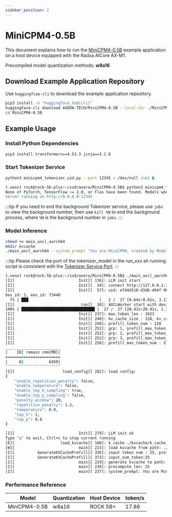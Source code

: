 ```yaml
---
sidebar_position: 2
---
```


# MiniCPM4-0.5B

This document explains how to run the [MiniCPM4-0.5B](https://huggingface.co/openbmb/MiniCPM4-0.5B) example application on a host device equipped with the Radxa AICore AX-M1.

Precompiled model quantization methods: **w8a16**

## Download Example Application Repository

Use `huggingfcae-cli` to download the example application repository.

<NewCodeBlock tip="Host" type="Device">

```bash
pip3 install -U "huggingface_hub[cli]"
huggingface-cli download AXERA-TECH/MiniCPM4-0.5B --local-dir ./MiniCPM4-0.5B
cd MiniCPM4-0.5B
```

</NewCodeBlock>

## Example Usage

### Install Python Dependencies

<NewCodeBlock tip="Host" type="Device">

```bash
pip3 install transformers==4.53.3 jinja==3.1.6
```

</NewCodeBlock>

### Start Tokenizer Service

<NewCodeBlock tip="Host" type="Device">

```bash
python3 minicpm4_tokenizer_uid.py --port 12345 > /dev/null 2>&1 &
```

</NewCodeBlock>

```bash
(.venv) rock@rock-5b-plus:~/ssd/axera/MiniCPM4-0.5B$ python3 minicpm4_tokenizer_uid.py --port 12345
None of PyTorch, TensorFlow >= 2.0, or Flax have been found. Models won't be available and only tokenizers, configuration and file/data utilities can be used.
Server running at http://0.0.0.0:12345
```

:::tip
If you need to end the background Tokenizer service, please use `jobs` to view the background number, then use `kill %N` to end the background process, where `%N` is the background number in `jobs`.
:::

### Model Inference

<NewCodeBlock tip="Host" type="Device">

```bash
chmod +x main_axcl_aarch64
mkdir kvcache
./main_axcl_aarch64 --system_prompt "You are MiniCPM4, created by ModelBest. You are a helpful assistant." --kvcache_path "./kvcache" --template_filename_axmodel "minicpm4-0.5b-int8-ctx-ax650/MiniCPMForCausalLM_p128_l%d_together.axmodel" --axmodel_num 24 --tokenizer_type 2 --url_tokenizer_model "http://127.0.0.1:12345" --filename_post_axmodel "minicpm4-0.5b-int8-ctx-ax650/MiniCPMForCausalLM_post.axmodel" --filename_tokens_embed "minicpm4-0.5b-int8-ctx-ax650/model.embed_tokens.weight.bfloat16.bin" --tokens_embed_num 73448 --tokens_embed_size 1024 --use_mmap_load_embed 0 --live_print 1 --devices 0
```

</NewCodeBlock>

:::tip
Please check the port of the tokenizer_model in the run_xxx.sh running script is consistent with the [Tokenizer Service Port](#start-tokenizer-service).
:::

```bash
(.venv) rock@rock-5b-plus:~/ssd/axera/MiniCPM4-0.5B$ ./main_axcl_aarch64 --system_prompt "You are MiniCPM4, created by ModelBest. You are a helpful assistant." --kvcache_path "./kvcache" --template_filename_axmodel "minicpm4-0.5b-int8-ctx-ax650/MiniCPMForCausalLM_p128_l%d_together.axmodel" --axmodel_num 24 --tokenizer_type 2 --url_tokenizer_model "http://127.0.0.1:12345" --filename_post_axmodel "minicpm4-0.5b-int8-ctx-ax650/MiniCPMForCausalLM_post.axmodel" --filename_tokens_embed "minicpm4-0.5b-int8-ctx-ax650/model.embed_tokens.weight.bfloat16.bin" --tokens_embed_num 73448 --tokens_embed_size 1024 --use_mmap_load_embed 0 --live_print 1 --devices 0
[I][                            Init][ 136]: LLM init start
[I][                            Init][  34]: connect http://127.0.0.1:12345 ok
[I][                            Init][  57]: uid: e7d4d518-d3d6-494f-96ae-46729fa5cb29
bos_id: 1, eos_id: 73440
  7% | ███                               |   2 /  27 [0.64s<8.61s, 3.13 count/s] embed_selector init ok
[I][                             run][  30]: AXCLWorker start with devid 0
100% | ████████████████████████████████ |  27 /  27 [20.41s<20.41s, 1.32 count/s] init post axmodel ok,remain_cmm(6450 MB)6528 MB)
[I][                            Init][ 237]: max_token_len : 1023
[I][                            Init][ 240]: kv_cache_size : 128, kv_cache_num: 1023
[I][                            Init][ 248]: prefill_token_num : 128
[I][                            Init][ 252]: grp: 1, prefill_max_token_num : 1
[I][                            Init][ 252]: grp: 2, prefill_max_token_num : 128
[I][                            Init][ 252]: grp: 3, prefill_max_token_num : 512
[I][                            Init][ 256]: prefill_max_token_num : 512
________________________
|    ID| remain cmm(MB)|
========================
|     0|           6450|
¯¯¯¯¯¯¯¯¯¯¯¯¯¯¯¯¯¯¯¯¯¯¯¯
[I][                     load_config][ 282]: load config:
{
    "enable_repetition_penalty": false,
    "enable_temperature": false,
    "enable_top_k_sampling": true,
    "enable_top_p_sampling": false,
    "penalty_window": 20,
    "repetition_penalty": 1.2,
    "temperature": 0.9,
    "top_k": 1,
    "top_p": 0.8
}

[I][                            Init][ 279]: LLM init ok
Type "q" to exit, Ctrl+c to stop current running
[E][                    load_kvcache][ 100]: k_cache ./kvcache/k_cache_0.bin or v_cache ./kvcache/v_cache_0.bin not exist
[W][                            main][ 223]: load kvcache from path: ./kvcache failed,generate kvcache
[I][          GenerateKVCachePrefill][ 336]: input token num : 25, prefill_split_num : 1 prefill_grpid : 2
[I][          GenerateKVCachePrefill][ 373]: input_num_token:25
[I][                            main][ 229]: generate kvcache to path: ./kvcache
[I][                            main][ 236]: precompute_len: 25
[I][                            main][ 237]: system_prompt: You are MiniCPM4, created by ModelBest. You are a helpful assistant.
```

### Performance Reference

| Model         | Quantization | Host Device | token/s |
| ------------- | ------------ | ----------- | ------- |
| MiniCPM4-0.5B | w8a16        | ROCK 5B+    | 17.86   |
